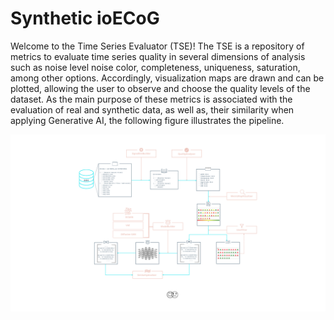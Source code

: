 # Synthetic ioECoG

Welcome to the Time Series Evaluator (TSE)! 
The TSE is a repository of metrics to evaluate time series
quality in several dimensions of analysis such as noise level
noise color, completeness, uniqueness, saturation, among other
options. Accordingly, visualization maps are drawn and can be 
plotted, allowing the user to observe and choose the quality levels
of the dataset. As the main purpose of these metrics is 
associated with the evaluation of real and synthetic data,
as well as, their similarity when applying Generative AI, 
the following figure illustrates the pipeline.


![Alt text](Schema.png "Pipeline Schema")



